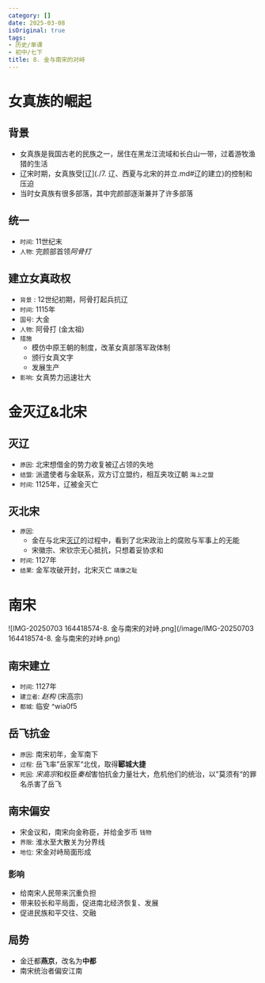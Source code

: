 ```yaml
---
category: []
date: 2025-03-08
isOriginal: true
tags:
- 历史/单课
- 初中/七下
title: 8. 金与南宋的对峙
---
```

# 女真族的崛起
## 背景
- 女真族是我国古老的民族之一，居住在黑龙江流域和长白山一带，过着游牧渔猎的生活
- 辽宋时期，女真族受[辽](./7. 辽、西夏与北宋的并立.md#辽的建立)的控制和压迫
- 当时女真族有很多部落，其中完颜部逐渐兼并了许多部落
## 统一
- `时间`: 11世纪末
- `人物`: 完颜部首领*阿骨打*
## 建立女真政权
- `背景` : 12世纪初期，阿骨打起兵抗辽
- `时间`: 1115年
- `国号`: 大金
- `人物`: 阿骨打 (金太祖)
- `措施`
    - 模仿中原王朝的制度，改革女真部落军政体制
    - 颁行女真文字
    - 发展生产
- `影响`: 女真势力迅速壮大
# 金灭辽&北宋
## 灭辽
- `原因`: 北宋想借金的势力收复被辽占领的失地
- `结盟`: 派遣使者与金联系，双方订立盟约，相互夹攻辽朝 `海上之盟`
- `时间`: 1125年，辽被金灭亡
## 灭北宋
- `原因`:
    - 金在与北宋[灭辽](#灭辽)的过程中，看到了北宋政治上的腐败与军事上的无能
    - 宋徽宗、宋钦宗无心抵抗，只想着妥协求和
- `时间`: 1127年
- `结果`: 金军攻破开封，北宋灭亡 `靖康之耻`
# 南宋
![IMG-20250703 164418574-8. 金与南宋的对峙.png](/image/IMG-20250703 164418574-8. 金与南宋的对峙.png)
## 南宋建立
- `时间`: 1127年
- `建立者`: *赵构* (宋高宗)
- `都城`: 临安 ^wia0f5
## 岳飞抗金
- `原因`: 南宋初年，金军南下
- `过程`: 岳飞率”岳家军“北伐，取得**郾城大捷**
- `死因`: *宋高宗*和权臣*秦桧*害怕抗金力量壮大，危机他们的统治，以”莫须有“的罪名杀害了岳飞
## 南宋偏安
- 宋金议和，南宋向金称臣，并给金岁币 `钱物`
- `界限`: 淮水至大散关为分界线
- `地位`: 宋金对峙局面形成
### 影响
- 给南宋人民带来沉重负担
- 带来较长和平局面，促进南北经济恢复、发展
- 促进民族和平交往、交融
## 局势
- 金迁都**燕京**，改名为**中都**
- 南宋统治者偏安江南